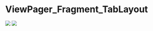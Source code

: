 # ViewPager_Fragment_TabLayout
![](http://chuantu.biz/t5/44/1481236593x1912330735.png)
![](http://chuantu.biz/t5/44/1481236593x1912330735.png)

